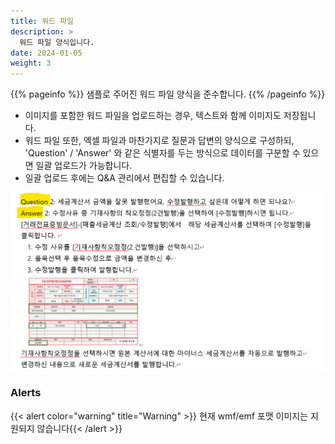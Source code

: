 ```yaml
---
title: 워드 파일
description: >
  워드 파일 양식입니다.
date: 2024-01-05
weight: 3
---
```


{{% pageinfo %}}
샘플로 주어진 워드 파일 양식을 준수합니다. 
{{% /pageinfo %}}

* 이미지를 포함한 워드 파일을 업로드하는 경우, 텍스트와 함께 이미지도 저장됩니다. 
* 워드 파일 또한, 엑셀 파일과 마찬가지로 질문과 답변의 양식으로 구성하되, 'Question' / 'Answer' 와 같은 식별자를 두는 방식으로 데이터를 구분할 수 있으면 일괄 업로드가 가능합니다. 
* 일괄 업로드 후에는 Q&A 관리에서 편집할 수 있습니다.

![상담사 화면](image-1.png)

### Alerts
{{< alert color="warning" title="Warning" >}} 현재 wmf/emf 포맷 이미지는 지원되지 않습니다{{< /alert >}}
